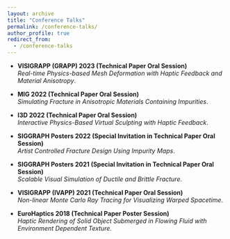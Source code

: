 ```yaml
---
layout: archive
title: "Conference Talks"
permalink: /conference-talks/
author_profile: true
redirect_from:
  - /conference-talks
---
```

- **VISIGRAPP (GRAPP) 2023 (Technical Paper Oral Session)**\
  *Real-time Physics-based Mesh Deformation with Haptic Feedback and Material Anisotropy*. <br>

- **MIG 2022 (Technical Paper Oral Session)**\
  *Simulating Fracture in Anisotropic Materials Containing Impurities*. <br>

- **I3D 2022 (Technical Paper Oral Session)**\
  *Interactive Physics-Based Virtual Sculpting with Haptic Feedback*. <br>

- **SIGGRAPH Posters 2022 (Special Invitation in Technical Paper Oral Session)**\
  *Artist Controlled Fracture Design Using Impurity Maps*. <br> 

- **SIGGRAPH Posters 2021 (Special Invitation in Technical Paper Oral Session)**\
  *Scalable Visual Simulation of Ductile and Brittle Fracture*. <br> 

- **VISIGRAPP (IVAPP) 2021 (Technical Paper Oral Session)**\
  *Non-linear Monte Carlo Ray Tracing for Visualizing Warped Spacetime*. <br>

- **EuroHaptics 2018 (Technical Paper Poster Session)**\
  *Haptic Rendering of Solid Object Submerged in Flowing Fluid with Environment Dependent Texture*.
